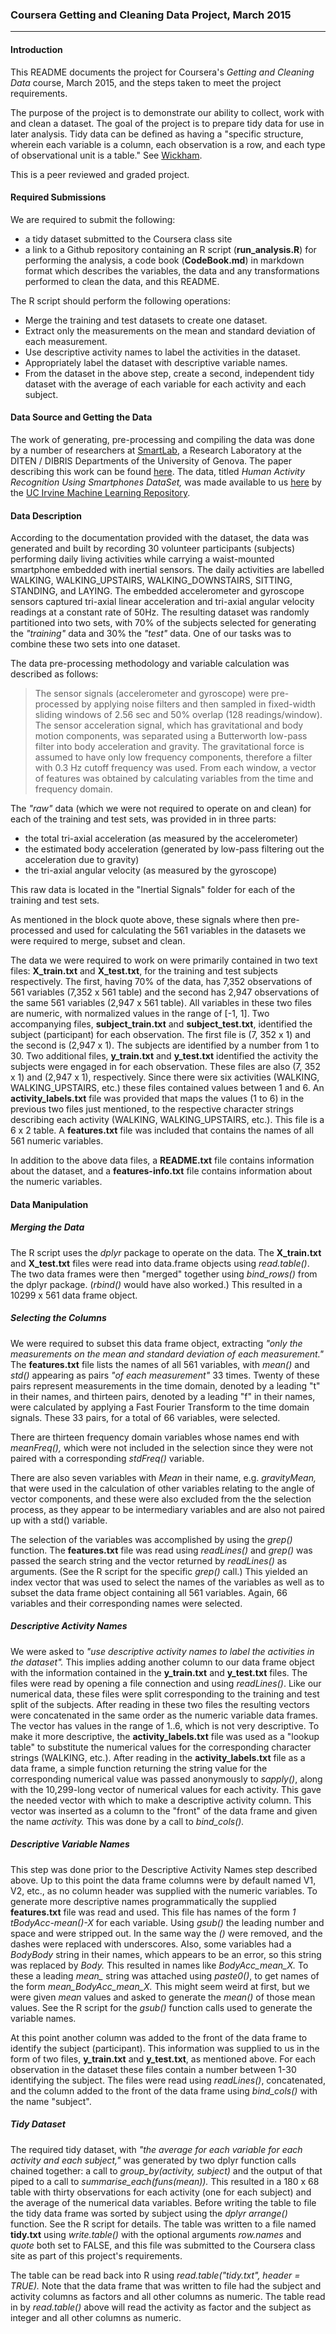 ### Coursera Getting and Cleaning Data Project, March 2015

---

#### Introduction

This README documents the project for Coursera's *Getting and Cleaning Data*
course, March 2015, and the steps taken to meet the project requirements.

The purpose of the project is to demonstrate our ability to collect, work with and
clean a dataset.  The goal of the project is to prepare tidy data for use in
later analysis.  Tidy data can be defined as having a "specific structure, wherein
each variable is a column, each observation is a row, and each type of
observational unit is a table." See [Wickham][3].

This is a peer reviewed and graded project.

#### Required Submissions

We are required to submit the following:

- a tidy dataset submitted to the Coursera class site
- a link to a Github repository containing an R script (**run_analysis.R**) for performing
the analysis, a code book (**CodeBook.md**) in markdown format which describes the variables,
the data and any transformations performed to clean the data, and this README.

The R script should perform the following operations:

- Merge the training and test datasets to create one dataset.
- Extract only the measurements on the mean and standard deviation of each measurement.
- Use descriptive activity names to label the activities in the dataset.
- Appropriately label the dataset with descriptive variable names.
- From the dataset in the above step, create a second, independent tidy dataset with
the average of each variable for each activity and each subject.

#### Data Source and Getting the Data

The work of generating, pre-processing and compiling the data was done by a number of researchers at
[SmartLab][4], a Research Laboratory at the DITEN / DIBRIS Departments of the
University of Genova. The paper describing this work can be found [here][5].  The data, titled
*Human Activity Recognition Using Smartphones DataSet,*  was made available to us [here][1] by
the [UC Irvine Machine Learning Repository][2].

#### Data Description

According to the documentation provided with the dataset, the data was generated and built by
recording 30 volunteer participants (subjects) performing daily living activities while carrying
a waist-mounted smartphone embedded with inertial sensors. The daily activities are labelled
WALKING, WALKING_UPSTAIRS, WALKING_DOWNSTAIRS, SITTING, STANDING, and LAYING.  The embedded
accelerometer and gyroscope sensors captured tri-axial linear acceleration and tri-axial angular
velocity readings at a constant rate of 50Hz. The resulting dataset was randomly partitioned into
two sets, with 70% of the subjects selected for generating the *"training"* data and 30% the *"test"*
data.  One of our tasks was to combine these two sets into one dataset.

The data pre-processing methodology and variable calculation was described as follows: 

>The sensor signals (accelerometer and gyroscope) were pre-processed by applying noise
>filters and then sampled in fixed-width sliding windows of 2.56 sec and 50% overlap
>(128 readings/window). The sensor acceleration signal, which has gravitational and body
>motion components, was separated using a Butterworth low-pass filter into body acceleration
>and gravity. The gravitational force is assumed to have only low frequency components,
>therefore a filter with 0.3 Hz cutoff frequency was used. From each window, a vector of
>features was obtained by calculating variables from the time and frequency domain.

The *"raw"* data (which we were not required to operate on and clean) for each of the
training and test sets, was provided in in three parts:

- the total tri-axial acceleration (as measured by the accelerometer)
- the estimated body acceleration (generated by low-pass filtering out the acceleration due to gravity)
- the tri-axial angular velocity (as measured by the gyroscope)

This raw data is located in the "Inertial Signals" folder for each of the training and test sets.

As mentioned in the block quote above, these signals where then pre-processed
and used for calculating the 561 variables in the datasets we were required to merge, subset and clean.

The data we were required to work on were primarily contained in two text files: **X_train.txt** and
**X_test.txt**, for the training and test subjects respectively.  The first, having 70% of the data,
has 7,352 observations of 561 variables (7,352 x 561 table) and the second has 2,947 observations of
the same 561 variables (2,947 x 561 table).  All variables in these two files are numeric, with normalized
values in the range of [-1, 1].  Two accompanying files, **subject_train.txt** and
**subject_test.txt**, identified the subject (participant) for each observation.  The first file is
(7, 352 x 1) and the second is (2,947 x 1).  The subjects are identified by a number from 1 to 30.
Two additional files, **y_train.txt** and **y_test.txt** identified the activity the subjects were
engaged in for each observation.  These files are also (7, 352 x 1) and (2,947 x 1), respectively.
Since there were six activities (WALKING, WALKING_UPSTAIRS, etc.) these files contained values between
1 and 6. An **activity_labels.txt** file was provided that maps the values (1 to 6) in the
previous two files just mentioned, to the respective character strings describing each activity
(WALKING, WALKING_UPSTAIRS, etc.).  This file is a 6 x 2 table.  A **features.txt** file was included
that contains the names of all 561 numeric variables.

In addition to the above data files, a **README.txt** file contains information about the dataset, and
a **features-info.txt** file contains information about the numeric variables.

#### Data Manipulation

##### Merging the Data

The R script uses the *dplyr* package to operate on the data.  The **X_train.txt** and **X_test.txt** files
were read into data.frame objects using *read.table()*.  The two data frames were then "merged"
together using *bind_rows()* from the dplyr package.  (*rbind()* would have also worked.) This resulted
in a 10299 x 561 data frame object.

##### Selecting the Columns

We were required to subset this data frame object, extracting *"only the measurements on the mean
and standard deviation of each measurement."*  The **features.txt** file lists the
names of all 561 variables, with *mean()* and *std()* appearing as pairs *"of each measurement"* 33 times.
Twenty of these pairs represent measurements in the time domain, denoted by a leading "t" in their
names, and thirteen pairs, denoted by a leading "f" in their names, were calculated by applying
a Fast Fourier Transform to the time domain signals.  These 33 pairs, for a total of 66 variables, were
selected.  

There are thirteen frequency domain variables whose names end with *meanFreq(),* which were not
included in the selection since they were not paired with a corresponding *stdFreq()* variable.

There are also seven variables with *Mean* in their name, e.g. *gravityMean,* that were used in the
calculation of other variables relating to the angle of vector components, and these were also excluded
from the the selection process, as they appear to be intermediary variables and are also not paired up
with a std() variable.

The selection of the variables was accomplished by using the *grep()* function.  The **features.txt**
file was read using *readLines()* and *grep()* was passed the search string and the vector returned
by *readLines()* as arguments. (See the R script for the specific *grep()* call.)  This
yielded an index vector that was used to select the names of the variables as well as to subset the
data frame object containing all 561 variables.  Again, 66 variables and their corresponding names were
selected.

##### Descriptive Activity Names

We were asked to *"use descriptive activity names to label the activities in the dataset".*  This implies
adding another column to our data frame object with the information contained in the **y_train.txt** and
**y_test.txt** files. The files were read by opening a file connection and using *readLines()*.  Like
our numerical data, these files were split corresponding to the training and test split of the subjects.
After reading in these two files the resulting vectors were concatenated in the same order as the
numeric variable data frames.  The vector has values in the range of 1..6, which is not very descriptive.
To make it more descriptive, the **activity_labels.txt** file was used as a "lookup table" to substitute
the numerical values for the corresponding character strings (WALKING, etc.). After reading in the
**activity_labels.txt** file as a data frame, a simple function returning the string value for the
corresponding numerical value was passed anonymously to *sapply()*, along with the 10,299-long vector
of numerical values for each activity.  This gave the needed vector with which to make a descriptive
activity column.  This vector was inserted as a column to the "front" of the data frame and given the
name *activity.*  This was done by a call to *bind_cols().*

##### Descriptive Variable Names

This step was done prior to the Descriptive Activity Names step described above.  Up to this point the data frame
columns were by default named V1, V2, etc., as no column header was supplied with the numeric variables.  To generate
more descriptive names programmatically the supplied **features.txt** file was read and used.  This file
has names of the form *1 tBodyAcc-mean()-X* for each variable. Using *gsub()* the leading number and space
and were stripped out.  In the same way the *()* were removed, and the dashes were replaced with
underscores.  Also, some variables had a *BodyBody* string in their names, which appears to be an error,
so this string was replaced by *Body.*  This resulted in names like *BodyAcc_mean_X.* To these a leading
*mean_* string was attached using *paste0()*, to get names of the form *mean_BodyAcc_mean_X.* This might
seem weird at first, but we were given *mean* values and asked to generate the *mean()* of those mean
values.  See the R script for the *gsub()* function calls used to generate the variable names.

At this point another column was added to the front of the data
frame to identify the subject (participant).  This information was supplied to us in the form of two
files, **y_train.txt** and **y_test.txt**, as mentioned above.  For each observation in the dataset these
files contain a number between 1-30 identifying the subject.  The files were read using *readLines()*,
concatenated, and the column added to the front of the data frame using *bind_cols()* with the name
"subject".

##### Tidy Dataset

The required tidy dataset, with *"the average for each variable for each activity and each subject,"* was
generated by two dplyr function calls chained together:  a call to *group_by(activity, subject)* and
the output of that piped to a call to *summarise_each(funs(mean)).*  This resulted in a 180 x 68 table
with thirty observations for each activity (one for each subject) and the average of the numerical data
variables.  Before writing the table to file the tidy data frame was sorted by subject using the *dplyr
arrange()* function.  See the R script for details.  The table was written to a file named **tidy.txt**
using *write.table()* with the optional arguments *row.names* and *quote* both set to FALSE, and this file
was submitted to the Coursera class site as part of this project's requirements.  

The table can be read back into R using *read.table("tidy.txt", header = TRUE).*  Note that the data frame
that was written to file had the subject and activity columns as factors and all other columns as numeric.
The table read in by *read.table()* above will read the activity as factor and the subject as integer and
all other columns as numeric.

[3]: http://www.jstatsoft.org/v59/i10/paper
[1]: http://archive.ics.uci.edu/ml/datasets/Human+Activity+Recognition+Using+Smartphones
[2]: http://archive.ics.uci.edu/ml/index.html
[4]: https://sites.google.com/site/smartlabdibrisunige/
[5]: http://link.springer.com/chapter/10.1007/978-3-642-35395-6_30